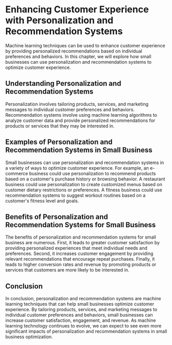 Enhancing Customer Experience with Personalization and Recommendation Systems
=====================================================================================================================================================

Machine learning techniques can be used to enhance customer experience by providing personalized recommendations based on individual preferences and behaviors. In this chapter, we will explore how small businesses can use personalization and recommendation systems to optimize customer experience.

Understanding Personalization and Recommendation Systems
--------------------------------------------------------

Personalization involves tailoring products, services, and marketing messages to individual customer preferences and behaviors. Recommendation systems involve using machine learning algorithms to analyze customer data and provide personalized recommendations for products or services that they may be interested in.

Examples of Personalization and Recommendation Systems in Small Business
------------------------------------------------------------------------

Small businesses can use personalization and recommendation systems in a variety of ways to optimize customer experience. For example, an e-commerce business could use personalization to recommend products based on a customer's purchase history or browsing behavior. A restaurant business could use personalization to create customized menus based on customer dietary restrictions or preferences. A fitness business could use recommendation systems to suggest workout routines based on a customer's fitness level and goals.

Benefits of Personalization and Recommendation Systems for Small Business
-------------------------------------------------------------------------

The benefits of personalization and recommendation systems for small business are numerous. First, it leads to greater customer satisfaction by providing personalized experiences that meet individual needs and preferences. Second, it increases customer engagement by providing relevant recommendations that encourage repeat purchases. Finally, it leads to higher conversion rates and revenue by promoting products or services that customers are more likely to be interested in.

Conclusion
----------

In conclusion, personalization and recommendation systems are machine learning techniques that can help small businesses optimize customer experience. By tailoring products, services, and marketing messages to individual customer preferences and behaviors, small businesses can increase customer satisfaction, engagement, and revenue. As machine learning technology continues to evolve, we can expect to see even more significant impacts of personalization and recommendation systems in small business optimization.
